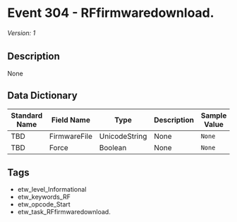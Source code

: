 # Event 304 - RFfirmwaredownload.
###### Version: 1

## Description
None

## Data Dictionary
|Standard Name|Field Name|Type|Description|Sample Value|
|---|---|---|---|---|
|TBD|FirmwareFile|UnicodeString|None|`None`|
|TBD|Force|Boolean|None|`None`|

## Tags
* etw_level_Informational
* etw_keywords_RF
* etw_opcode_Start
* etw_task_RFfirmwaredownload.
